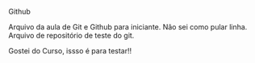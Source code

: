 Github

Arquivo da aula de Git e Github para iniciante.
 Não sei como pular linha.
 Arquivo de repositório de teste do git.


Gostei do Curso, issso é para testar!!
